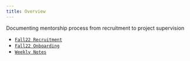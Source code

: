 ```yaml
---
title: Overview
---
```


Documenting mentorship process from recruitment to project supervision

- [`Fall22 Recruitment`](fall22_urop_recruitment.md)
- [`Fall22 Onboarding`](fall22_urop_onboarding.md)
- [`Weekly Notes`](weekly-notes.md)
